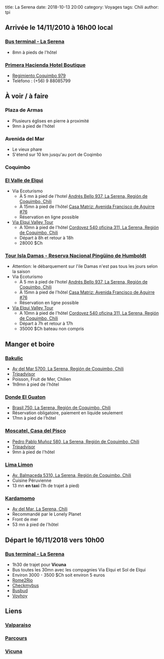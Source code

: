 title: La Serena
date: 2018-10-13 20:00
category: Voyages
tags: Chili
author: tpi


## Arrivée le 14/11/2010 à 16h00 local

### [Bus terminal - La Serena](https://www.google.com/maps/place/Bus+Terminal+-+La+Serena/@-29.9109984,-71.2588082,17z/data=!3m1!4b1!4m5!3m4!1s0x9691ca6eed3102a3:0x4e7a5c06135323cb!8m2!3d-29.9110031!4d-71.2566195)

* 8mn à pieds de l'hôtel

### [Primera Hacienda Hotel Boutique](http://primerahacienda.cl/)

* [Regimiento Coquimbo 979](https://www.google.com/maps/place/Regimiento+Coquimbo+979,+La+Serena,+Regi%C3%B3n+de+Coquimbo,+Chili/@-29.908524,-71.2531538,18z/data=!3m1!4b1!4m5!3m4!1s0x9691ca6f810ac8cb:0x1628589ae7e73db7!8m2!3d-29.9085263!4d-71.2520595)
* Teléfono : (+56) 9 88085799 

## À voir / à faire

### Plaza de Armas
* Plusieurs églises en pierre à proximité
* 9mn à pied de l'hôtel

### Avenida del Mar 
* Le vieux phare
* S'étend sur 10 km jusqu'au port de Coqimbo

### Coquimbo

### [El Valle de Elqui](http://www.ecoturismolaserena.cl/es_ES/portfolio/tour-valle-del-elqui/)
* Via Ecoturismo
    * À 5 mn à pied de l'hotel [Andrés Bello 937, La Serena, Región de Coquimbo, Chili](https://www.google.com/maps/place/Ecoturismo+La+Serena+-+Sucursal/@-29.9078603,-71.2547337,17z/data=!4m5!3m4!1s0x9691ca6fbeeeaaef:0xe2b059b7fd5095e3!8m2!3d-29.9077675!4d-71.2535232)
    * À 15mn à pied de l'hôtel [Casa Matriz: Avenida Francisco de Aguirre #76](https://www.google.com/maps/place/Ecoturismo+La+Serena+-+Casa+Matriz/@-29.9055764,-71.2624091,17z/data=!3m1!4b1!4m5!3m4!1s0x9691ca725db65209:0x7aee0243e7d9a76a!8m2!3d-29.9055811!4d-71.2602204)
    * Réservation en ligne possible
* [Via Elqui Valley Tour](http://goelqui.cl/tour-valle-de-elqui/)
    * A 10mn à pied de l'hôtel [Cordovez 540 oficina 311, La Serena, Región de Coquimbo, Chili](https://www.google.fr/maps/place/Gregorio+Cordovez+540,+oficina+311,+La+Serena,+Regi%C3%B3n+de+Coquimbo,+Chili/@-29.9031837,-71.251605,17z/data=!3m1!4b1!4m5!3m4!1s0x9691ca7afa483d63:0x4f77d759099c73b9!8m2!3d-29.9031837!4d-71.249411)
    * Départ à 8h et retour à 18h
    * 28000 $Ch

### [Tour Isla Damas - Reserva Nacional Pingüino de Humboldt](http://www.ecoturismolaserena.cl/es_ES/portfolio/tour-islas-damas/)
* Attention: le débarquement sur l'ile Damas n'est pas tous les jours selon la saison
* Via Ecoturismo
    * À 5 mn à pied de l'hotel [Andrés Bello 937, La Serena, Región de Coquimbo, Chili](https://www.google.com/maps/place/Ecoturismo+La+Serena+-+Sucursal/@-29.9078603,-71.2547337,17z/data=!4m5!3m4!1s0x9691ca6fbeeeaaef:0xe2b059b7fd5095e3!8m2!3d-29.9077675!4d-71.2535232)
    * À 15mn à pied de l'hôtel [Casa Matriz: Avenida Francisco de Aguirre #76](https://www.google.com/maps/place/Ecoturismo+La+Serena+-+Casa+Matriz/@-29.9055764,-71.2624091,17z/data=!3m1!4b1!4m5!3m4!1s0x9691ca725db65209:0x7aee0243e7d9a76a!8m2!3d-29.9055811!4d-71.2602204)
    * Réservation en ligne possible
* [Via Elqui Valley Tour](http://goelqui.cl/tour-islas-damas/)
    * A 10mn à pied de l'hôtel [Cordovez 540 oficina 311, La Serena, Región de Coquimbo, Chili](https://www.google.fr/maps/place/Gregorio+Cordovez+540,+oficina+311,+La+Serena,+Regi%C3%B3n+de+Coquimbo,+Chili/@-29.9031837,-71.251605,17z/data=!3m1!4b1!4m5!3m4!1s0x9691ca7afa483d63:0x4f77d759099c73b9!8m2!3d-29.9031837!4d-71.249411)
    * Départ à 7h et retour à 17h
    * 35000 $Ch bateau non compris


## Manger et boire

### [Bakulic](http://www.bakulic.cl/)
* [Av del Mar 5700, La Serena, Región de Coquimbo, Chili](https://www.google.com/maps/place/Restaurant+Bakulic/@-29.9407135,-71.2889364,17z/data=!4m20!1m12!2m11!1srestaurants!3m6!1srestaurants!2sPrimera+Hacienda+Hotel+Boutique+-+Regimiento+Coquimbo+979,+La+Serena,+Regi%C3%B3n+de+Coquimbo,+Chili!3s0x9691ca6f810ab6b9:0x419e54284179e722!4m2!1d-71.2520595!2d-29.9085263!5m2!5m1!1s2018-10-30!3m6!1s0x9691ca2a1455e717:0xf763a902ba3cc888!5m1!1s2018-10-30!8m2!3d-29.9407135!4d-71.2867477)
* [Tripadvisor](https://www.tripadvisor.fr/Restaurant_Review-g303674-d2196562-Reviews-Bakulic-La_Serena_Coquimbo_Region.html)
* Poisson, Fruit de Mer, Chilien
* 1h9mn à pied de l'hôtel

### [Donde El Guaton](https://www.tripadvisor.fr/Restaurant_Review-g303674-d3369609-Reviews-Donde_el_Guaton-La_Serena_Coquimbo_Region.html)
* [Brasil 750, La Serena, Región de Coquimbo, Chili](https://www.google.com/maps/place/Restaurant+Donde+El+Guat%C3%B3n/@-29.9006183,-71.2482897,17z/data=!3m1!4b1!4m5!3m4!1s0x9691ca7bf4f8c28b:0x4e142e8c4f436bc4!8m2!3d-29.900623!4d-71.246101)
* Réservation obligatoire, paiement en liquide seulement
* 17mn à pied de l'hôtel

### [Moscatel, Casa del Pisco](http://www.moscatel.cl/)
* [Pedro Pablo Muñoz 580, La Serena, Región de Coquimbo, Chili](https://www.google.com/maps/place/Moscatel,+Casa+Del+Pisco+Chileno/@-29.904263,-71.2561447,17z/data=!4m8!1m2!2m1!1srestaurants!3m4!1s0x9691ca704f089203:0x294d35d6d02e166!8m2!3d-29.904263!4d-71.253956)
* [Tripadvisor](https://www.tripadvisor.fr/Restaurant_Review-g303674-d12930401-Reviews-Moscatel_Casa_del_Pisco_Chileno-La_Serena_Coquimbo_Region.html)
* 9mn à pied de l'hôtel

### [Lima Limon](http://www.limalimonrest.cl/)
* [Av. Balmaceda 5310, La Serena, Región de Coquimbo, Chili](https://www.google.com/maps/place/Restaurant+Lima+Lim%C3%B3n+(La+Serena)/@-29.9451769,-71.2678938,17z/data=!3m1!4b1!4m5!3m4!1s0x9691cbca44324371:0xdc5c6a607a439b5a!8m2!3d-29.9451816!4d-71.2657051)
* Cuisine Péruvienne
* 13 mn **en taxi** (1h de trajet à pied)

### [Kardamomo](https://www.tripadvisor.fr/Restaurant_Review-g303674-d2027875-Reviews-Kardamomo-La_Serena_Coquimbo_Region.html)
* [Av del Mar, La Serena, Chili](https://www.google.fr/maps/place/Karda+Momo/@-29.9298404,-71.2800369,12z/data=!4m8!1m2!2m1!1sKardamomo+La+Serena,+Chili!3m4!1s0x9691ca25cbb2c347:0xed73249309bef503!8m2!3d-29.9298073!4d-71.2801002)
* Recommandé par le Lonely Planet
* Front de mer
* 53 mn à pied de l'hôtel


## Départ le 16/11/2018 vers 10h00

### [Bus terminal - La Serena](https://www.google.com/maps/place/Bus+Terminal+-+La+Serena/@-29.9109984,-71.2588082,17z/data=!3m1!4b1!4m5!3m4!1s0x9691ca6eed3102a3:0x4e7a5c06135323cb!8m2!3d-29.9110031!4d-71.2566195)


* 1h30 de trajet pour **Vicuna** 
* Bus toutes les 30mn avec les compagnies Via Elqui et Sol de Elqui
* Environ 3000 - 3500 $Ch soit environ 5 euros
* [Rome2Rio](https://wwww.rome2rio.com/fr/)
* [Checkmybus](https://www.checkmybus.fr)
* [Busbud](https://www.busbud.com)
* [Voyhoy](https://voychoy.com)

## Liens

### [Valparaiso](http://tse-tse.org/2018/10/valparaiso/)

### [Parcours](http://tse-tse.org/2018/10/chili-2018/)

### [Vicuna](http://tse-tse.org/2018/10/vicuna/)
